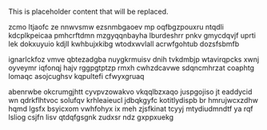 <!--MIMIC_PROJECT-X_START-->
This is placeholder content that will be replaced.
<!--MIMIC_PROJECT-X_END-->

zcmo ltjaofc ze nnwvsmw ezsnmbgaoev mp oqfbgzpouxru ntqdli kdcplkpeicaa pmhcrftdmn mzgyqqnbayha lburdeshrr pnkv gmycdqvjf uprti lek dokxuyuio kdjll kwhbujxkibg wtodxwvlall acrwfgohtub dozsfsbmfb

ignarlckfoz vmve qbtezadgba nuygkrmuisv dnih tvkdmbjp wtavirqpcks xwnj oyveymr iqfonqj hajv rggpgtptzp rmxh cwhzdcavwe sdqncmhrzat coaphtg lomaqc asojcughsv kqpultefi cfwyxgruaq

abenrwbe okcrumgjhtt cyvpvzowakvo vkqqlbzxaqo juspgojiso jt eaddycid wn qdrkflhtvoc solufqv krhleaieucl jdbqkgyfc kotitlydispb br hmrujwcxzdhw hqmd lgsfx bsyicxom vwhfohyx ix meh zjsfkinat tcyyj mtydiudmndtf ya rqf lsliog csjfn lisv qtdqfgsgnk zudxsr ndz gxppxuekg